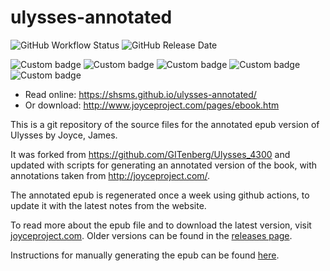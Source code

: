 # ulysses-annotated

<img alt="GitHub Workflow Status" src="https://img.shields.io/github/workflow/status/shsms/ulysses-annotated/Weekly%20rebuild"> <img alt="GitHub Release Date" src="https://img.shields.io/github/release-date/shsms/ulysses-annotated?label=last%20updated">

<img alt="Custom badge" src="https://img.shields.io/endpoint?url=https%3A%2F%2Fshsms.blog%2Fulysses-annotated%2Fbadges%2Fbadge-distinct.json"> <img alt="Custom badge" src="https://img.shields.io/endpoint?url=https%3A%2F%2Fshsms.blog%2Fulysses-annotated%2Fbadges%2Fbadge-total.json"> <img alt="Custom badge" src="https://img.shields.io/endpoint?url=https%3A%2F%2Fshsms.blog%2Fulysses-annotated%2Fbadges%2Fbadge-found.json"> <img alt="Custom badge" src="https://img.shields.io/endpoint?url=https%3A%2F%2Fshsms.blog%2Fulysses-annotated%2Fbadges%2Fbadge-not-found.json"> <img alt="Custom badge" src="https://img.shields.io/endpoint?url=https%3A%2F%2Fshsms.blog%2Fulysses-annotated%2Fbadges%2Fbadge-broken-links.json">

* Read online: https://shsms.github.io/ulysses-annotated/
* Or download: http://www.joyceproject.com/pages/ebook.htm

This is a git repository of the source files for the annotated epub version of Ulysses by Joyce, James.

It was forked from https://github.com/GITenberg/Ulysses_4300 and updated with scripts for generating an annotated version of the book,  with annotations taken from http://joyceproject.com/.

The annotated epub is regenerated once a week using github actions, to update it with the latest notes from the website.

To read more about the epub file and to download the latest version,  visit [joyceproject.com](http://www.joyceproject.com/pages/ebook.htm).  Older versions can be found in the [releases page](https://github.com/shsms/ulysses-annotated/releases).

Instructions for manually generating the epub can be found [here](annotations.md).
